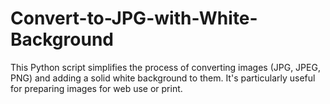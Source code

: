 # Convert-to-JPG-with-White-Background
This Python script simplifies the process of converting images (JPG, JPEG, PNG) and adding a solid white background to them. It's particularly useful for preparing images for web use or print.
